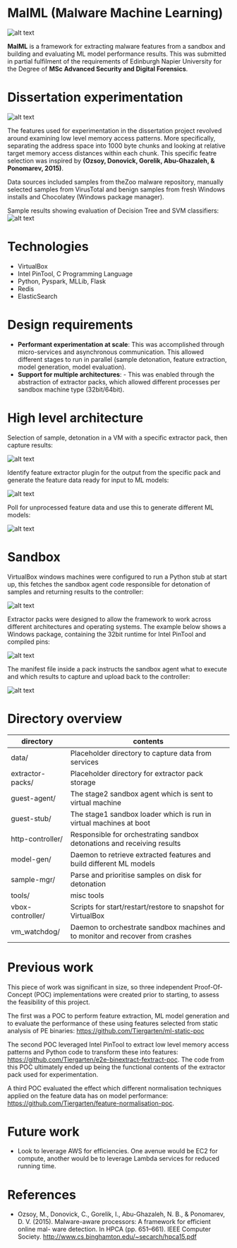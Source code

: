 # MalML (Malware Machine Learning)

![alt text][pipeline]

**MalML** is a framework for extracting malware features from a sandbox and building and evaluating ML model performance results. This was submitted in partial fulfilment of the requirements of Edinburgh Napier University for the Degree of **MSc Advanced Security and Digital Forensics**.

# Dissertation experimentation

![alt text][dissertation-chunking-exp]

The features used for experimentation in the dissertation project revolved around examining low level memory access patterns. More specifically, separating the address space into 1000 byte chunks and looking at relative target memory access distances within each chunk. This specific featre selection was inspired by **(Ozsoy, Donovick, Gorelik, Abu-Ghazaleh, & Ponomarev, 2015)**.

Data sources included samples from theZoo malware repository, manually selected samples from VirusTotal and benign samples from fresh Windows installs and Chocolatey (Windows package manager).

Sample results showing evaluation of Decision Tree and SVM classifiers:
![alt text][sample-results]

# Technologies
- VirtualBox
- Intel PinTool, C Programming Language
- Python, Pyspark, MLLib, Flask
- Redis
- ElasticSearch

# Design requirements
- **Performant experimentation at scale**: This was accomplished through micro-services and asynchronous communication. This allowed different stages to run in parallel (sample detonation, feature extraction, model generation, model evaluation).
- **Support for multiple architectures**: - This was enabled through the abstraction of extractor packs, which allowed different processes per sandbox machine type (32bit/64bit). 

# High level architecture
Selection of sample, detonation in a VM with a specific extractor pack, then capture results:

![alt text][detonation]

Identify feature extractor plugin for the output from the specific pack and generate the feature data ready for input to ML models:

![alt text][feature-extraction]

Poll for unprocessed feature data and use this to generate different ML models:

![alt text][model-generation]


# Sandbox
VirtualBox windows machines were configured to run a Python stub at start up, this fetches the sandbox agent code responsible for detonation of samples and returning results to the controller:

![alt text][sandbox-highlevel]

Extractor packs were designed to allow the framework to work across different architectures and operating systems. The example below shows a Windows package, containing the 32bit runtime for Intel PinTool and compiled pins: 

![alt text][extractor-pack]

The manifest file inside a pack instructs the sandbox agent what to execute and which results to capture and upload back to the controller:

![alt text][manifest]

# Directory overview
| directory        | contents                                                                       |
|------------------|--------------------------------------------------------------------------------|
| data/            | Placeholder directory to capture data from services                            |
| extractor-packs/ | Placeholder directory for extractor pack storage                               |
| guest-agent/     | The stage2 sandbox agent which is sent to virtual machine                      |
| guest-stub/      | The stage1 sandbox loader which is run in virtual machines at boot             |
| http-controller/ | Responsible for orchestrating sandbox detonations and receiving results        |
| model-gen/       | Daemon to retrieve extracted features and build different ML models            |
| sample-mgr/      | Parse and prioritise samples on disk for detonation                            |
| tools/           | misc tools                                                                     |
| vbox-controller/ | Scripts for start/restart/restore to snapshot for VirtualBox                   |
| vm_watchdog/     | Daemon to orchestrate sandbox machines and to monitor and recover from crashes |

# Previous work
This piece of work was significant in size, so three independent Proof-Of-Concept (POC) implementations were created prior to starting, to assess the feasibility of this project.

The first was a POC to perform feature extraction, ML model generation and to evaluate the performance of these using features selected from static analysis of PE binaries: https://github.com/Tiergarten/ml-static-poc

The second POC leveraged Intel PinTool to extract low level memory access patterns and Python code to transform these into features: https://github.com/Tiergarten/e2e-binextract-fextract-poc. The code from this POC ultimately ended up being the functional contents of the extractor pack used for experimentation.

A third POC evaluated the effect which different normalisation techniques applied on the feature data has on model performance: https://github.com/Tiergarten/feature-normalisation-poc.

# Future work
- Look to leverage AWS for efficiencies. One avenue would be EC2 for compute, another would be to leverage Lambda services for reduced running time.

# References
- Ozsoy, M., Donovick, C., Gorelik, I., Abu-Ghazaleh, N. B., & Ponomarev, D. V. (2015). Malware-aware processors: A framework for efficient online mal- ware detection. In HPCA (pp. 651–661). IEEE Computer Society. http://www.cs.binghamton.edu/~secarch/hpca15.pdf

[pipeline]: https://s3.amazonaws.com/overcooked.juggernaut/malml-images/malml-pipeline+(1).png "MalML Pipeline"

[dissertation-chunking-exp]: https://s3.amazonaws.com/overcooked.juggernaut/malml-images/reference_chunking+(1).png

[sandbox-highlevel]: https://s3.amazonaws.com/overcooked.juggernaut/malml-images/sandbox_implementation+(1).png

[detonation]: https://s3.amazonaws.com/overcooked.juggernaut/malml-images/detonator_implementation+(1).png

[feature-extraction]:https://s3.amazonaws.com/overcooked.juggernaut/malml-images/detonation-extraction+(2).png

[model-generation]:https://s3.amazonaws.com/overcooked.juggernaut/malml-images/model_generation_implementation+(1).png

[extractor-pack]:https://s3.amazonaws.com/overcooked.juggernaut/malml-images/extractor_pack+(1).png

[manifest]:https://s3.amazonaws.com/overcooked.juggernaut/malml-images/manifest-screenshot.PNG

[sample-results]: https://s3.amazonaws.com/overcooked.juggernaut/malml-images/Screenshot+2019-01-04+at+11.37.47.png
